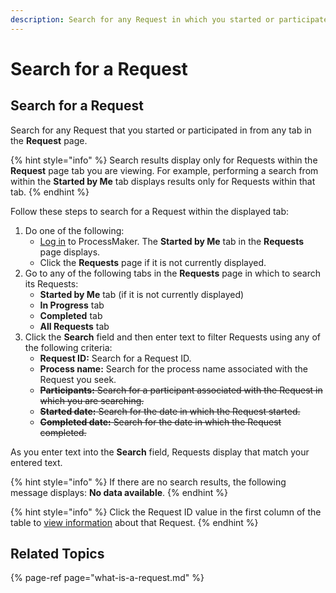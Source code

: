 ```yaml
---
description: Search for any Request in which you started or participated.
---
```


# Search for a Request

## Search for a Request

Search for any Request that you started or participated in from any tab in the **Request** page.

{% hint style="info" %}
Search results display only for Requests within the **Request** page tab you are viewing. For example, performing a search from within the **Started by Me** tab displays results only for Requests within that tab.
{% endhint %}

Follow these steps to search for a Request within the displayed tab:

1. Do one of the following:
   * [Log in](../log-in.md#log-in) to ProcessMaker. The **Started by Me** tab in the **Requests** page displays.
   * Click the **Requests** page if it is not currently displayed.
2. Go to any of the following tabs in the **Requests** page in which to search its Requests:
   * **Started by Me** tab \(if it is not currently displayed\)
   * **In Progress** tab
   * **Completed** tab
   * **All Requests** tab
3. Click the **Search** field and then enter text to filter Requests using any of the following criteria:
   * **Request ID:** Search for a Request ID.
   * **Process name:** Search for the process name associated with the Request you seek.
   * ~~**Participants:** Search for a participant associated with the Request in which you are searching.~~
   * ~~**Started date:** Search for the date in which the Request started.~~
   * ~~**Completed date:** Search for the date in which the Request completed.~~

As you enter text into the **Search** field, Requests display that match your entered text.

{% hint style="info" %}
If there are no search results, the following message displays: **No data available**.
{% endhint %}

{% hint style="info" %}
Click the Request ID value in the first column of the table to [view information](request-details.md) about that Request.
{% endhint %}

## Related Topics

{% page-ref page="what-is-a-request.md" %}

